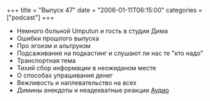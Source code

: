 +++
title = "Выпуск 47"
date = "2006-01-11T06:15:00"
categories = ["podcast"]
+++


- Немного больной Umputun и гость в студии Дима
- Ошибки прошлого выпуска
- Про эгоизм и альтруизм
- Подсаживание на подкастинг и слушают ли нас те "кто надо"
- Транспортная тема
- Тихий сбор информации в неожиданом месте
- О способах упрашивания денег
- Вежливость и наплевательство на всех
- Димины анекдоты и неадекватные реакции
[Аудио](https://podcast.umputun.com/media/ump_podcast47.mp3)
<audio src="https://podcast.umputun.com/media/ump_podcast47.mp3" preload="none">